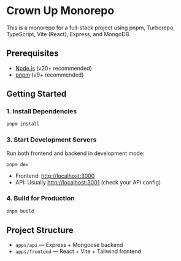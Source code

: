 # Crown Up Monorepo

This is a monorepo for a full-stack project using pnpm, Turborepo, TypeScript, Vite (React), Express, and MongoDB.

## Prerequisites
- [Node.js](https://nodejs.org/) (v20+ recommended)
- [pnpm](https://pnpm.io/) (v9+ recommended)

## Getting Started

### 1. Install Dependencies

```sh
pnpm install
```

### 3. Start Development Servers

Run both frontend and backend in development mode:

```sh
pnpm dev
```

- Frontend: [http://localhost:3000](http://localhost:3000)
- API: Usually [http://localhost:3001](http://localhost:3001) (check your API config)

### 4. Build for Production

```sh
pnpm build
```

## Project Structure

- `apps/api` — Express + Mongoose backend
- `apps/frontend` — React + Vite + Tailwind frontend